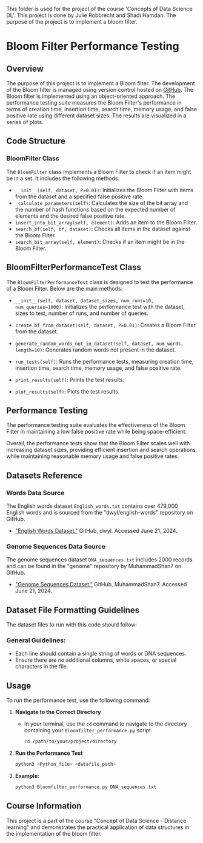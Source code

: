 This folder is used for the project of the course 'Concepts of Data Science DL'.
This project is done by Julie Robbrecht and Shadi Hamdan.
The purpose of the project is to implement a bloom filter.

# Bloom Filter Performance Testing

## Overview

The purpose of this project is to implement a Bloom filter. The development of the Bloom filter is managed using version control hosted on [GitHub](https://github.com/JulieR-UHasselt/Data-science-assignments). The Bloom filter is implemented using an object-oriented approach. The performance testing suite measures the Bloom Filter's performance in terms of creation time, insertion time, search time, memory usage, and false positive rate using different dataset sizes. The results are visualized in a series of plots.

## Code Structure

### BloomFilter Class

The `BloomFilter` class implements a Bloom Filter to check if an item might be in a set. It includes the following methods:

- `__init__(self, dataset, P=0.01)`: Initializes the Bloom Filter with items from the dataset and a specified false positive rate.
- `_calculate_parameters(self)`: Calculates the size of the bit array and the number of hash functions based on the expected number of elements and the desired false positive rate.
- `insert_into_bit_array(self, element)`: Adds an item to the Bloom Filter.
- `search_bf(self, bf, dataset)`: Checks all items in the dataset against the Bloom Filter.
- `search_bit_array(self, element)`: Checks if an item might be in the Bloom Filter.

## BloomFilterPerformanceTest Class

The `BloomFilterPerformanceTest` class is designed to test the performance of a Bloom Filter. Below are the main methods:

- `__init__(self, dataset, dataset_sizes, num_runs=10, num_queries=1000)`: Initializes the performance test with the dataset, sizes to test, number of runs, and number of queries.

- `create_bf_from_dataset(self, dataset, P=0.01)`: Creates a Bloom Filter from the dataset.

- `generate_random_words_not_in_dataset(self, dataset, num_words, length=10)`: Generates random words not present in the dataset.

- `run_tests(self)`: Runs the performance tests, measuring creation time, insertion time, search time, memory usage, and false positive rate.

- `print_results(self)`: Prints the test results.

- `plot_results(self)`: Plots the test results.

## Performance Testing

The performance testing suite evaluates the effectiveness of the Bloom Filter in maintaining a low false positive rate while being space-efficient.

Overall, the performance tests show that the Bloom Filter scales well with increasing dataset sizes, providing efficient insertion and search operations while maintaining reasonable memory usage and false positive rates.

## Datasets Reference

### Words Data Source

The English words dataset `English_words.txt` contains over 479,000 English words and is sourced from the "dwyl/english-words" repository on GitHub.

- ["English Words Dataset."](https://github.com/dwyl/english-words/blob/master/words.txt) GitHub, dwyl. Accessed June 21, 2024.

### Genome Sequences Data Source

The genome sequences dataset `DNA_sequences.txt` includes 2000 records and can be found in the "genome" repository by MuhammadShan7 on GitHub.

- ["Genome Sequences Dataset."](https://github.com/MuhammadShan7/genome/blob/main/sequences.txt) GitHub, MuhammadShan7. Accessed June 21, 2024.

## Dataset File Formatting Guidelines

The dataset files to run with this code should follow:

### General Guidelines:

- Each line should contain a single string of words or DNA sequences.
- Ensure there are no additional columns, white spaces, or special characters in the file.

## Usage

To run the performance test, use the following command:

1. **Navigate to the Correct Directory**
   - In your terminal, use the `cd` command to navigate to the directory containing your `Bloomfilter_performance.py` script.

     ```bash
     cd /path/to/your/project/directory
     ```

2. **Run the Performance Test**

     ```bash
     python3 <Python_file> <datafile_path>
     ```

3. **Example:**

     ```bash
     python3 Bloomfilter_performance.py DNA_sequences.txt
     ```

## Course Information

This project is a part of the course "Concept of Data Science - Distance learning" and demonstrates the practical application of data structures in the implementation of the bloom filter.
